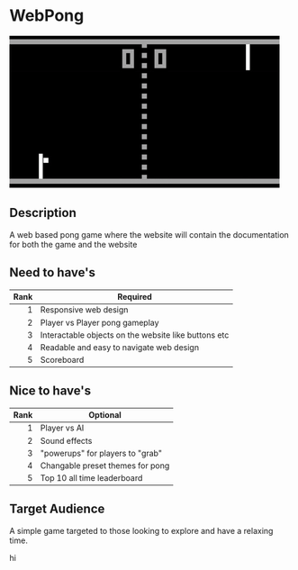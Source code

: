 # WebPong
<picture>
 <source media="(prefers-color-scheme: dark)" srcset="media/pong.gif">
 <source media="(prefers-color-scheme: light)" srcset="media/pong.gif">
 <img alt="pong" src="media/pong.gif">
</picture>

 ## Description
 A web based pong game where the website will contain
 the documentation for both the game and the website
 
## Need to have's
| Rank |                      Required                        |
|-----:|------------------------------------------------------|
|     1| Responsive web design                                |
|     2| Player vs Player pong gameplay                       |
|     3| Interactable objects on the website like buttons etc |
|     4| Readable and easy to navigate web design             |
|     5| Scoreboard       |

## Nice to have's
| Rank |             Optional             |
|-----:|----------------------------------|
|     1| Player vs AI                     |
|     2| Sound effects                    |
|     3| "powerups" for players to "grab" |
|     4| Changable preset themes for pong |
|     5| Top 10 all time leaderboard      |

## Target Audience
A simple game targeted to those looking to explore and have a relaxing time.

hi